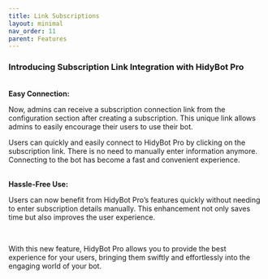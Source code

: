 ```yaml
---
title: Link Subscriptions
layout: minimal
nav_order: 11
parent: Features
---
```


<head>
    <meta charset="utf-8">
    <link rel="stylesheet" href="https://b3h1z.github.io/HidyBot-Docs/assets/css/en-style.css">
    <link rel="icon" href="https://b3h1z.github.io/HidyBot-Docs/favicon.ico" type="image/x-icon">
</head>
<div>
<h3>Introducing Subscription Link Integration with HidyBot Pro</h3>
<br>
<b>Easy Connection:</b>
<p>Now, admins can receive a subscription connection link from the configuration section after creating a subscription. This unique link allows admins to easily encourage their users to use their bot.</p>
<p>Users can quickly and easily connect to HidyBot Pro by clicking on the subscription link. There is no need to manually enter information anymore. Connecting to the bot has become a fast and convenient experience.</p>
<br>
<b>Hassle-Free Use:</b>
<p>Users can now benefit from HidyBot Pro’s features quickly without needing to enter subscription details manually. This enhancement not only saves time but also improves the user experience.</p>
<br>
<p>With this new feature, HidyBot Pro allows you to provide the best experience for your users, bringing them swiftly and effortlessly into the engaging world of your bot.</p>
</div>